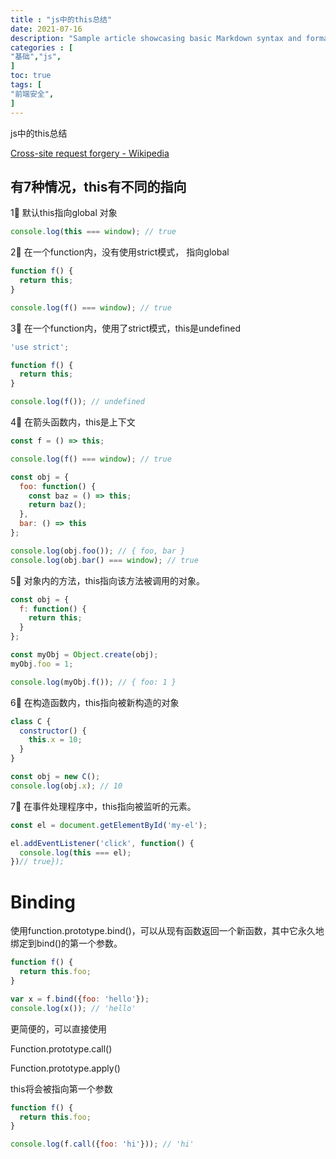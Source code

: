 ```yaml
---
title : "js中的this总结"
date: 2021-07-16
description: "Sample article showcasing basic Markdown syntax and formatting for HTML elements."
categories : [                              
"基础","js",
]
toc: true
tags: [
"前端安全",
]
---
```


js中的this总结


 <!--more-->
[Cross-site request forgery - Wikipedia](https://en.wikipedia.org/wiki/Cross-site_request_forgery)


## 有7种情况，this有不同的指向

1⃣️ 默认this指向global 对象

```javascript
console.log(this === window); // true
```

2⃣️ 在一个function内，没有使用strict模式， 指向global

```javascript
function f() {
  return this;
}

console.log(f() === window); // true
```

3⃣️ 在一个function内，使用了strict模式，this是undefined

```javascript
'use strict';

function f() {
  return this;
}

console.log(f()); // undefined
```

4⃣️ 在箭头函数内，this是上下文

```jsx
const f = () => this;

console.log(f() === window); // true

const obj = {
  foo: function() {
    const baz = () => this;
    return baz();
  },
  bar: () => this
};

console.log(obj.foo()); // { foo, bar }
console.log(obj.bar() === window); // true
```

5⃣️ 对象内的方法，this指向该方法被调用的对象。

```jsx
const obj = {
  f: function() {
    return this;
  }
};

const myObj = Object.create(obj);
myObj.foo = 1;

console.log(myObj.f()); // { foo: 1 }
```

6⃣️ 在构造函数内，this指向被新构造的对象

```jsx
class C {
  constructor() {
    this.x = 10;
  }
}

const obj = new C();
console.log(obj.x); // 10
```

7⃣️ 在事件处理程序中，this指向被监听的元素。

```jsx
const el = document.getElementById('my-el');

el.addEventListener('click', function() {
  console.log(this === el);
})// true});
```

# Binding

使用function.prototype.bind()，可以从现有函数返回一个新函数，其中它永久地绑定到bind()的第一个参数。

```jsx
function f() {
  return this.foo;
}

var x = f.bind({foo: 'hello'});
console.log(x()); // 'hello'
```

更简便的，可以直接使用

Function.prototype.call()

Function.prototype.apply()

this将会被指向第一个参数

```jsx
function f() {
  return this.foo;
}

console.log(f.call({foo: 'hi'})); // 'hi'
```
